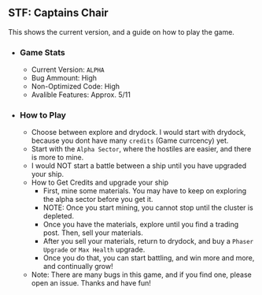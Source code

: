 ## STF: Captains Chair

This shows the current version, and a guide on how to play the game.

- ### Game Stats
    - Current Version: `ALPHA`
    - Bug Ammount: High
    - Non-Optimized Code: High
    - Avalible Features: Approx. 5/11
- ### How to Play
  - Choose between explore and drydock. I would start with drydock, because you dont have many `credits` (Game currcency) yet.
  - Start with the `Alpha Sector`, where the hostiles are easier, and there is more to mine.
  - I would NOT start a battle between a ship until you have upgraded your ship.
  - How to Get Credits and upgrade your ship
    - First, mine some materials. You may have to keep on exploring the alpha sector before you get it.
    - NOTE: Once you start mining, you cannot stop until the cluster is depleted.
    - Once you have the materials, explore until you find a trading post. Then, sell your materials.
    - After you sell your materials, return to drydock, and buy a `Phaser Upgrade` or `Max Health` upgrade.
    - Once you do that, you can start battling, and win more and more, and continually grow!
  - Note: There are many bugs in this game, and if you find one, please open an issue. Thanks and have fun!
